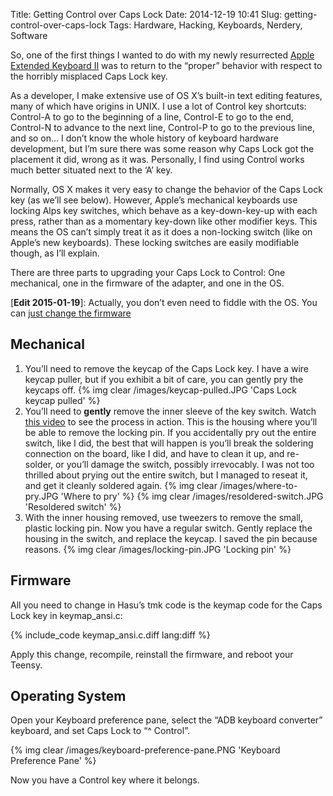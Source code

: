 Title: Getting Control over Caps Lock
Date: 2014-12-19 10:41
Slug: getting-control-over-caps-lock
Tags: Hardware, Hacking, Keyboards, Nerdery, Software

So, one of the first things I wanted to do with my newly resurrected
[Apple Extended Keyboard II]({filename}/2014-12-16-nimitz-alive.markdown) was
to return to the “proper” behavior with respect to the horribly misplaced Caps
Lock key.

As a developer, I make extensive use of OS X’s built-in text editing features,
many of which have origins in UNIX. I use a lot of Control key shortcuts:
Control-A to go to the beginning of a line, Control-E to go to the end,
Control-N to advance to the next line, Control-P to go to the previous line,
and so on… I don’t know the whole history of keyboard hardware development, but
I’m sure there was some reason why Caps Lock got the placement it did, wrong as
it was. Personally, I find using Control works much better situated next to the
‘A’ key.

Normally, OS X makes it very easy to change the behavior of the Caps Lock key
(as we’ll see below). However, Apple’s mechanical keyboards use locking Alps
key switches, which behave as a key-down-key-up with each press, rather than as
a momentary key-down like other modifier keys. This means the OS can’t simply
treat it as it does a non-locking switch (like on Apple’s new keyboards). These
locking switches are easily modifiable though, as I’ll explain.

There are three parts to upgrading your Caps Lock to Control: One mechanical,
one in the firmware of the adapter, and one in the OS.

\[**Edit 2015-01-19**\]: Actually, you don’t even need to fiddle with the OS.
You can [just change the firmware]({filename}/2015-01-19-self-control.markdown)

Mechanical
----------

 1. You’ll need to remove the keycap of the Caps Lock key. I have a wire keycap
    puller, but if you exhibit a bit of care, you can gently pry the keycaps
    off.  {% img clear /images/keycap-pulled.JPG 'Caps Lock keycap pulled' %}
 2. You’ll need to **gently** remove the inner sleeve of the key switch. Watch
    [this video](http://www.youtube.com/watch?v=9wqnt2mGJ2Y) to see the process
    in action. This is the housing where you’ll be able to remove the locking pin.
    If you accidentally pry out the entire switch, like I did, the best that will
    happen is you’ll break the soldering connection on the board, like I did, and
    have to clean it up, and re-solder, or you’ll damage the switch, possibly
    irrevocably. I was not too thrilled about prying out the entire switch, but I
    managed to reseat it, and get it cleanly soldered again.  {% img clear
    /images/where-to-pry.JPG 'Where to pry' %} {% img clear
    /images/resoldered-switch.JPG 'Resoldered switch' %}
 3. With the inner housing removed, use tweezers to remove the small, plastic
    locking pin. Now you have a regular switch. Gently replace the housing in
    the switch, and replace the keycap. I saved the pin because reasons.  {% img
    clear /images/locking-pin.JPG 'Locking pin' %}

Firmware
--------

All you need to change in Hasu’s tmk code is the keymap code for the Caps Lock
key in keymap_ansi.c:

{% include_code keymap_ansi.c.diff lang:diff %}

Apply this change, recompile, reinstall the firmware, and reboot your Teensy.

Operating System
----------------

Open your Keyboard preference pane, select the “ADB keyboard converter”
keyboard, and set Caps Lock to “^ Control”.

{% img clear /images/keyboard-preference-pane.PNG 'Keyboard Preference Pane' %}

Now you have a Control key where it belongs.

